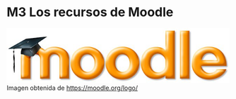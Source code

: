 
# M3 Los recursos de Moodle

![](https://raw.githubusercontent.com/catedu/curso-moodle/master/img/logo-1024x254.jpg)
Imagen obtenida de https://moodle.org/logo/